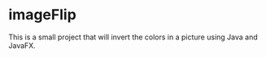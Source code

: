 # imageFlip
This is a small project that will invert the colors in a picture using Java and JavaFX.
